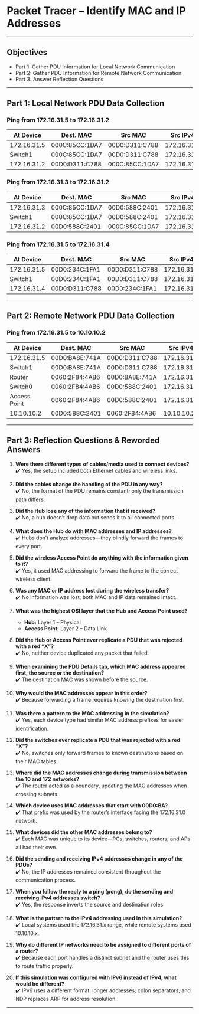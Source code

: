 # Packet Tracer – Identify MAC and IP Addresses

---

## Objectives

- Part 1: Gather PDU Information for Local Network Communication  
- Part 2: Gather PDU Information for Remote Network Communication  
- Part 3: Answer Reflection Questions

---

## Part 1: Local Network PDU Data Collection

### Ping from 172.16.31.5 to 172.16.31.2

| At Device   | Dest. MAC        | Src MAC         | Src IPv4     | Dest IPv4    |
|------------|------------------|------------------|--------------|--------------|
| 172.16.31.5 | 000C:85CC:1DA7   | 00D0:D311:C788   | 172.16.31.5  | 172.16.31.2  |
| Switch1     | 000C:85CC:1DA7   | 00D0:D311:C788   | 172.16.31.5  | 172.16.31.2  |
| 172.16.31.2 | 00D0:D311:C788   | 000C:85CC:1DA7   | 172.16.31.2  | 172.16.31.5  |

### Ping from 172.16.31.3 to 172.16.31.2

| At Device   | Dest. MAC        | Src MAC         | Src IPv4     | Dest IPv4    |
|------------|------------------|------------------|--------------|--------------|
| 172.16.31.3 | 000C:85CC:1DA7   | 00D0:588C:2401   | 172.16.31.3  | 172.16.31.2  |
| Switch1     | 000C:85CC:1DA7   | 00D0:588C:2401   | 172.16.31.3  | 172.16.31.2  |
| 172.16.31.2 | 00D0:588C:2401   | 000C:85CC:1DA7   | 172.16.31.2  | 172.16.31.3  |

### Ping from 172.16.31.5 to 172.16.31.4

| At Device   | Dest. MAC        | Src MAC         | Src IPv4     | Dest IPv4    |
|------------|------------------|------------------|--------------|--------------|
| 172.16.31.5 | 00D0:234C:1FA1   | 00D0:D311:C788   | 172.16.31.5  | 172.16.31.4  |
| Switch1     | 00D0:234C:1FA1   | 00D0:D311:C788   | 172.16.31.5  | 172.16.31.4  |
| 172.16.31.4 | 00D0:D311:C788   | 00D0:234C:1FA1   | 172.16.31.4  | 172.16.31.5  |

---

## Part 2: Remote Network PDU Data Collection

### Ping from 172.16.31.5 to 10.10.10.2

| At Device    | Dest. MAC       | Src MAC         | Src IPv4     | Dest IPv4    |
|-------------|------------------|------------------|--------------|--------------|
| 172.16.31.5  | 00D0:BA8E:741A   | 00D0:D311:C788   | 172.16.31.5  | 10.10.10.2   |
| Switch1      | 00D0:BA8E:741A   | 00D0:D311:C788   | 172.16.31.5  | 10.10.10.2   |
| Router       | 0060:2F84:4AB6   | 00D0:BA8E:741A   | 172.16.31.5  | 10.10.10.2   |
| Switch0      | 0060:2F84:4AB6   | 00D0:588C:2401   | 172.16.31.5  | 10.10.10.2   |
| Access Point | 0060:2F84:4AB6   | 00D0:588C:2401   | 172.16.31.5  | 10.10.10.2   |
| 10.10.10.2   | 00D0:588C:2401   | 0060:2F84:4AB6   | 10.10.10.2   | 172.16.31.5  |

---

## Part 3: Reflection Questions & Reworded Answers

1. **Were there different types of cables/media used to connect devices?**  
   ✔️ Yes, the setup included both Ethernet cables and wireless links.

2. **Did the cables change the handling of the PDU in any way?**  
   ✔️ No, the format of the PDU remains constant; only the transmission path differs.

3. **Did the Hub lose any of the information that it received?**  
   ✔️ No, a hub doesn’t drop data but sends it to all connected ports.

4. **What does the Hub do with MAC addresses and IP addresses?**  
   ✔️ Hubs don’t analyze addresses—they blindly forward the frames to every port.

5. **Did the wireless Access Point do anything with the information given to it?**  
   ✔️ Yes, it used MAC addressing to forward the frame to the correct wireless client.

6. **Was any MAC or IP address lost during the wireless transfer?**  
   ✔️ No information was lost; both MAC and IP data remained intact.

7. **What was the highest OSI layer that the Hub and Access Point used?**  
   - **Hub:** Layer 1 – Physical  
   - **Access Point:** Layer 2 – Data Link

8. **Did the Hub or Access Point ever replicate a PDU that was rejected with a red “X”?**  
   ✔️ No, neither device duplicated any packet that failed.

9. **When examining the PDU Details tab, which MAC address appeared first, the source or the destination?**  
   ✔️ The destination MAC was shown before the source.

10. **Why would the MAC addresses appear in this order?**  
    ✔️ Because forwarding a frame requires knowing the destination first.

11. **Was there a pattern to the MAC addressing in the simulation?**  
    ✔️ Yes, each device type had similar MAC address prefixes for easier identification.

12. **Did the switches ever replicate a PDU that was rejected with a red “X”?**  
    ✔️ No, switches only forward frames to known destinations based on their MAC tables.

13. **Where did the MAC addresses change during transmission between the 10 and 172 networks?**  
    ✔️ The router acted as a boundary, updating the MAC addresses when crossing subnets.

14. **Which device uses MAC addresses that start with 00D0:BA?**  
    ✔️ That prefix was used by the router’s interface facing the 172.16.31.0 network.

15. **What devices did the other MAC addresses belong to?**  
    ✔️ Each MAC was unique to its device—PCs, switches, routers, and APs all had their own.

16. **Did the sending and receiving IPv4 addresses change in any of the PDUs?**  
    ✔️ No, the IP addresses remained consistent throughout the communication process.

17. **When you follow the reply to a ping (pong), do the sending and receiving IPv4 addresses switch?**  
    ✔️ Yes, the response inverts the source and destination roles.

18. **What is the pattern to the IPv4 addressing used in this simulation?**  
    ✔️ Local systems used the 172.16.31.x range, while remote systems used 10.10.10.x.

19. **Why do different IP networks need to be assigned to different ports of a router?**  
    ✔️ Because each port handles a distinct subnet and the router uses this to route traffic properly.

20. **If this simulation was configured with IPv6 instead of IPv4, what would be different?**  
    ✔️ IPv6 uses a different format: longer addresses, colon separators, and NDP replaces ARP for address resolution.

---

